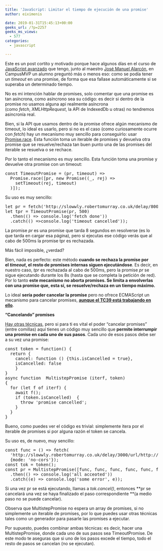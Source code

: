 ```yaml
---
title: 'JavaScript: Limitar el tiempo de ejecución de una promise'
author: eiximenis

date: 2019-01-31T15:45:13+00:00
geeks_url: /?p=2257
geeks_ms_views:
  - 577
categories:
  - javascript

---
```

Este es un post cortito y motivado porque hace algunos días en el curso de [JavaScript avanzado][1] que tengo, junto al maestro [José Manuel Alarcón][2], en CampusMVP un alumno preguntó más o menos eso: como se podía tener un _timeout_ en una promise, de forma que esa fallase automáticamente si se superaba un determinado tiempo.
  
<!--more-->


  
No es mi intención hablar de promises, solo comentar que una promise es tan asíncrona, como asíncrono sea su código: es decir si dentro de la promise no usamos alguna api realmente asíncrona (como _fetch_, _XMLHttpRequest_, la API de IndexedDb u otras) no tendremos asincronía real.
  
Bien, si la API que usamos dentro de la promise ofrece algún mecanismo de timeout, lo ideal es usarlo, pero si no es el caso (como curiosamente ocurre con _fetch_) hay un mecanismo muy sencillo para conseguirlo: usar [Promise.race][3]. Esta función toma un iterable de promises y devuelva otra promise que se resuelve/rechaza tan buen punto una de las promises del iterable se resuelva o se rechace.
  
Por lo tanto el mecanismo es muy sencillo. Esta función toma una promise y devuelve otra promise con un timeout:

<pre class="EnlighterJSRAW" data-enlighter-language="js">const TimeoutPromise = (pr, timeout) =&gt;
  Promise.race([pr, new Promise((_, rej) =&gt;
    setTimeout(rej, timeout)
  )]);</pre>

Su uso es muy sencillo:

<pre class="EnlighterJSRAW" data-enlighter-language="null">let pr = fetch('http://slowwly.robertomurray.co.uk/delay/8000/url/http://www.google.co.uk', {mode: 'no-cors'});
let tpr = TimeoutPromise(pr, 500)
  .then(() =&gt; console.log('fetch done'))
  .catch(() =&gt;console.log('timeout cancelled'));</pre>

La promise _pr_ es una promise que tarda 8 segundos en resolverse (es lo que tarda en cargar esa página), pero si ejecutas ese código verás que al cabo de 500ms la promise tpr es rechazada.
  
Más fácil imposible, ¿verdad?
  
Bien, nada es perfecto: este método **cuando se rechaza la promise por el _timeout_, el resto de promises internas siguen ejecutándose**. Es decir, en nuestro caso, _tpr_ es rechazada al cabo de 500ms, pero la promise _pr_ se sigue ejecutando durante los 8s (hasta que se completa la petición de red). Por lo tanto **este mecanismo no aborta promises. Se limita a envolverlas con una promise que, esta sí, se resuelve/rechaza en un tiempo máximo.**
  
Lo ideal **sería poder cancelar la promise** pero no ofrece ECMAScript un mecanismo para cancelar promises, [**aunque el TC39 está trabajando en ello**][4].
  
**&#8220;Cancelando&#8221; promises**
  
[Hay otras técnicas][5], pero si para ti es vital el poder &#8220;cancelar promises&#8221; (entre comillas) aquí tienes un código muy sencillo que **permite interrumpir una promise en cada uno de sus pasos**. Cada uno de esos pasos debe ser a su vez una promise:

<pre class="EnlighterJSRAW" data-enlighter-language="js">const token = function() {
  return {
    cancel: function () {this.isCancelled = true},
    isCancelled: false
    }
}
async function  MultistepPromise (iterf, token)
{
  for (let f of iterf) {
    await f();
    if (token.isCancelled)  {
      throw 'promise cancelled';
    }
  }
}
</pre>

Bueno, como puedes ver el código es trivial: simplemente itera por el iterable de promises si por alguna razón el token se cancela.
  
Su uso es, de nuevo, muy sencillo:

<pre class="EnlighterJSRAW" data-enlighter-language="js">const func = () =&gt; fetch(
  'http://slowwly.robertomurray.co.uk/delay/3000/url/http://www.google.co.uk',
  {mode: 'no-cors'});
const tok = token();
const pr = MultistepPromise([func, func, func, func, func, func], tok)
  .then(() =&gt; console.log('all acceoted'))
  .catch((e) =&gt; console.log('some error', e));</pre>

Si una vez pr se está ejecutando, llamas a _tok.cancel()_, entonces **pr se cancelará una vez se haya finalizado el paso correspondiente **(a medio paso no se puede cancelar).
  
Observa que MultistepPromise no espera un array de promises, si no simplemente un iterable de promises, por lo que puedes usar otras técnicas tales como un generador para pasarle las promises a ejecutar.
  
Por supuesto, puedes combinar ambas técnicas: es decir, hacer una MultistepPromise, donde cada uno de sus pasos sea TimeoutPromise. De este modo te aseguras que si uno de los pasos excede el tiempo, todo el resto de pasos se cancelan (no se ejecutan).

 [1]: https://www.campusmvp.es/catalogo/Product-Programaci%C3%B3n-avanzada-con-JavaScript-y-ECMAScript_206.aspx
 [2]: https://twitter.com/jm_alarcon
 [3]: https://developer.mozilla.org/es/docs/Web/JavaScript/Referencia/Objetos_globales/Promise/race
 [4]: https://github.com/tc39/proposal-cancellation
 [5]: https://medium.com/@benlesh/promise-cancellation-is-dead-long-live-promise-cancellation-c6601f1f5082